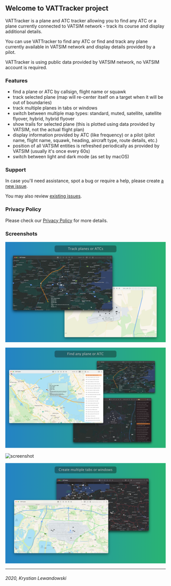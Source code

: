 ## Welcome to VATTracker project

VATTracker is a plane and ATC tracker allowing you to find any ATC or a plane currently connected to VATSIM network - track its course and display additional details.

You can use VATTracker to find any ATC or find and track any plane currently available in VATSIM network and display details provided by a pilot.

VATTracker is using public data provided by VATSIM network, no VATSIM account is required.

### Features

- find a plane or ATC by callsign, flight name or squawk
- track selected plane (map will re-center itself on a target when it will be out of boundaries)
- track multiple planes in tabs or windows
- switch between multiple map types: standard, muted, satellite, satellite flyover, hybrid, hybrid flyover
- show trails for selected plane (this is plotted using data provided by VATSIM, not the actual flight plan)
- display information provided by ATC (like frequency) or a pilot (pilot name, flight name, squawk, heading, aircraft type, route details, etc.)
- position of all VATSIM entities is refreshed periodically as provided by VATSIM (usually it's once every 60s)
- switch between light and dark mode (as set by macOS)

### Support

In case you'll need assistance, spot a bug or require a help, please create [a new issue](https://github.com/elewarr/VATTracker-App-Store/issues/new/choose).

You may also review [existing issues](https://github.com/elewarr/VATTracker-App-Store/issues).

### Privacy Policy

Please check our [Privacy Policy](privacy) for more details.


### Screenshots

![screenshot](screenshots/app_store_1.png "screenshot")

![screenshot](screenshots/app_store_2.png "screenshot")

![screenshot](screenshots/app_store_3.png "screenshot")

![screenshot](screenshots/app_store_4.png "screenshot")

---
###### 2020, Krystian Lewandowski

